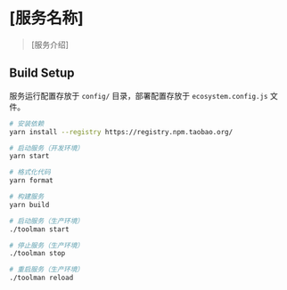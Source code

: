 # [服务名称]

> [服务介绍]

## Build Setup

服务运行配置存放于 `config/` 目录，部署配置存放于 `ecosystem.config.js` 文件。

```bash
# 安装依赖
yarn install --registry https://registry.npm.taobao.org/

# 启动服务（开发环境）
yarn start

# 格式化代码
yarn format

# 构建服务
yarn build

# 启动服务（生产环境）
./toolman start

# 停止服务（生产环境）
./toolman stop

# 重启服务（生产环境）
./toolman reload
```
